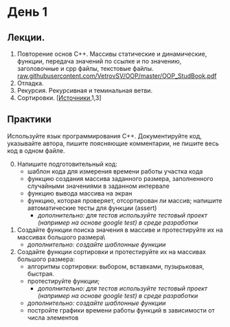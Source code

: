 # День 1
## Лекции.
1. Повторение основ С++. Массивы статические и динамические, функции, передача значений по ссылке и по значению, заголовочные и cpp файлы, текстовые файлы. [raw.githubusercontent.com/VetrovSV/OOP/master/OOP_StudBook.pdf](https://raw.githubusercontent.com/VetrovSV/OOP/master/OOP_StudBook.pdf)
2. Отладка.
3. Рекурсия. Рекурсивная и теминальная ветви.
4. Сортировки. [[Источники](https://github.com/ivtipm/Data-structures-and-algorithms#%D1%81%D1%81%D1%8B%D0%BB%D0%BA%D0%B8),1,3]

## Практики
Используйте язык программирования С++. 
Документируйте код, указывайте автора, пишите поясняющие комментарии, не пишите весь код в одном файле.

0. Напишите подготовительный код:
   - шаблон кода для измерения времени работы участка кода
   - функцию создания массива заданного размера, заполненного случайными значениями в заданном интервале
   - функцию вывода массива на экран
   - функцию, которая проверяет, отсортирован ли массив; напишите автоматические тесты для функции (assert)
       - *дополнительно: для тестов используйте тестовый проект (например на основе google test) в среде разработки*
2. Создайте функции поиска значения в массиве и протестируйте их на массивах большого размера\\
   - *дополнительно: создайте шаблонные функции*
4. Создайте функции сортировки и протестируйте их на массивах большого размера:
   - алгоритмы сортировки: выбором, вставками, пузырьковая, быстрая.
   - протестируйте функции; 
      - *дополнительно: для тестов используйте тестовый проект (например на основе google test) в среде разработки*
   - *дополнительно: создайте шаблонные функции*
   - постройте графики времени работы функций в зависимости от числа элементов
